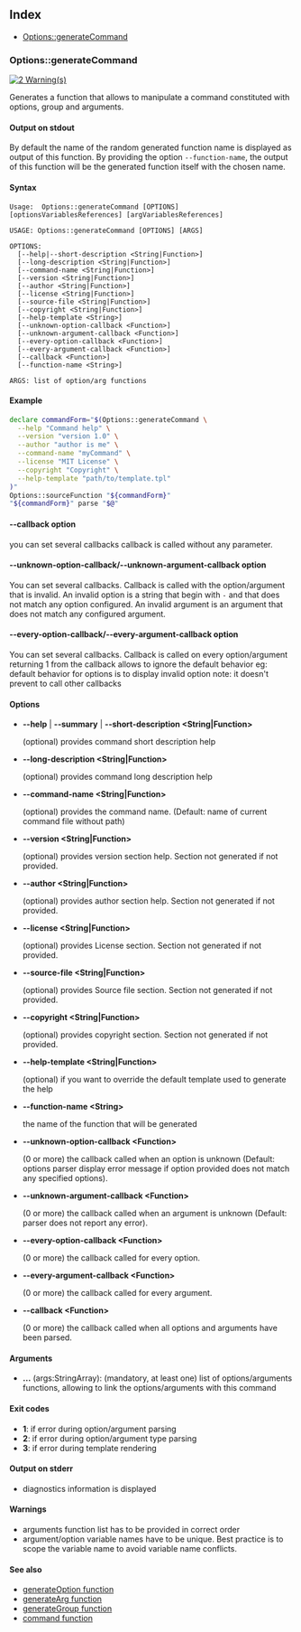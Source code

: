 ## Index

* [Options::generateCommand](#optionsgeneratecommand)

### Options::generateCommand

[![2 Warning(s)](https://img.shields.io/badge/Warnings-2-yellow.svg)](#)

Generates a function that allows to manipulate a command
constituted with options, group and arguments.

#### Output on stdout

By default the name of the random generated function name
is displayed as output of this function.
By providing the option `--function-name`, the output of this
function will be the generated function itself with the chosen name.

#### Syntax

```text
Usage:  Options::generateCommand [OPTIONS]
[optionsVariablesReferences] [argVariablesReferences]

USAGE: Options::generateCommand [OPTIONS] [ARGS]

OPTIONS:
  [--help|--short-description <String|Function>]
  [--long-description <String|Function>]
  [--command-name <String|Function>]
  [--version <String|Function>]
  [--author <String|Function>]
  [--license <String|Function>]
  [--source-file <String|Function>]
  [--copyright <String|Function>]
  [--help-template <String>]
  [--unknown-option-callback <Function>]
  [--unknown-argument-callback <Function>]
  [--every-option-callback <Function>]
  [--every-argument-callback <Function>]
  [--callback <Function>]
  [--function-name <String>]

ARGS: list of option/arg functions
```

#### Example

```bash
declare commandForm="$(Options::generateCommand \
  --help "Command help" \
  --version "version 1.0" \
  --author "author is me" \
  --command-name "myCommand" \
  --license "MIT License" \
  --copyright "Copyright" \
  --help-template "path/to/template.tpl"
)"
Options::sourceFunction "${commandForm}"
"${commandForm}" parse "$@"
```

#### --callback option
you can set several callbacks
callback is called without any parameter.

#### --unknown-option-callback/--unknown-argument-callback option
You can set several callbacks.
Callback is called with the option/argument that is invalid.
An invalid option is a string that begin with `-`
and that does not match any option configured.
An invalid argument is an argument that does not
match any configured argument.

#### --every-option-callback/--every-argument-callback option
You can set several callbacks.
Callback is called on every option/argument
returning 1 from the callback allows to ignore the default behavior
eg: default behavior for options is to display invalid option
note: it doesn't prevent to call other callbacks

#### Options

* **--help** | **--summary** | **--short-description \<String|Function\>**

  (optional) provides command short description help

* **--long-description \<String|Function\>**

  (optional) provides command long description help

* **--command-name \<String|Function\>**

  (optional) provides the command name. (Default: name of current command file without path)

* **--version \<String|Function\>**

  (optional) provides version section help. Section not generated if not provided.

* **--author \<String|Function\>**

  (optional) provides author section help. Section not generated if not provided.

* **--license \<String|Function\>**

  (optional) provides License section. Section not generated if not provided.

* **--source-file \<String|Function\>**

  (optional) provides Source file section. Section not generated if not provided.

* **--copyright \<String|Function\>**

  (optional) provides copyright section. Section not generated if not provided.

* **--help-template \<String|Function\>**

  (optional) if you want to override the default template used to generate the help

* **--function-name \<String\>**

  the name of the function that will be generated

* **--unknown-option-callback \<Function\>**

  (0 or more) the callback called when an option is unknown (Default: options parser display error message if option provided does not match any specified options).

* **--unknown-argument-callback \<Function\>**

  (0 or more) the callback called when an argument is unknown (Default: parser does not report any error).

* **--every-option-callback \<Function\>**

  (0 or more) the callback called for every option.

* **--every-argument-callback \<Function\>**

  (0 or more) the callback called for every argument.

* **--callback \<Function\>**

  (0 or more) the callback called when all options and arguments have been parsed.

#### Arguments

* **...** (args:StringArray): (mandatory, at least one) list of options/arguments functions, allowing to link the options/arguments with this command

#### Exit codes

* **1**: if error during option/argument parsing
* **2**: if error during option/argument type parsing
* **3**: if error during template rendering

#### Output on stderr

* diagnostics information is displayed

#### Warnings

* arguments function list has to be provided in correct order
* argument/option variable names have to be unique. Best practice is to scope the variable name to avoid variable name conflicts.

#### See also

* [generateOption function](#/doc/guides/Options/generateOption)
* [generateArg function](#/doc/guides/Options/generateArg)
* [generateGroup function](#/doc/guides/Options/generateGroup)
* [command function](#/doc/guides/Options/functionCommand)
